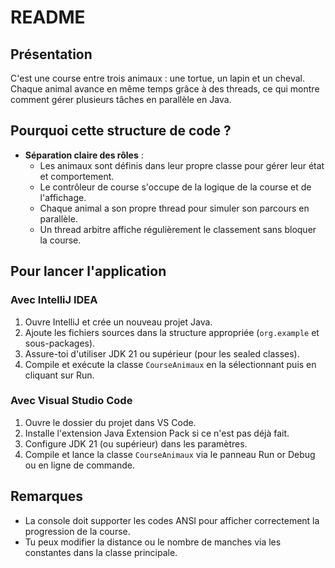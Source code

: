 # README

## Présentation

C'est une course entre trois animaux : une tortue, un lapin et un cheval. Chaque animal avance en même temps grâce à des threads, ce qui montre comment gérer plusieurs tâches en parallèle en Java.

## Pourquoi cette structure de code ?

- **Séparation claire des rôles** :
    - Les animaux sont définis dans leur propre classe pour gérer leur état et comportement.
    - Le contrôleur de course s'occupe de la logique de la course et de l'affichage.
    - Chaque animal a son propre thread pour simuler son parcours en parallèle.
    - Un thread arbitre affiche régulièrement le classement sans bloquer la course.


## Pour lancer l'application

### Avec IntelliJ IDEA

1. Ouvre IntelliJ et crée un nouveau projet Java.
2. Ajoute les fichiers sources dans la structure appropriée (`org.example` et sous-packages).
3. Assure-toi d'utiliser JDK 21 ou supérieur (pour les sealed classes).
4. Compile et exécute la classe `CourseAnimaux` en la sélectionnant puis en cliquant sur Run.

### Avec Visual Studio Code

1. Ouvre le dossier du projet dans VS Code.
2. Installe l'extension Java Extension Pack si ce n'est pas déjà fait.
3. Configure JDK 21 (ou supérieur) dans les paramètres.
4. Compile et lance la classe `CourseAnimaux` via le panneau Run or Debug ou en ligne de commande.

## Remarques

- La console doit supporter les codes ANSI pour afficher correctement la progression de la course.
- Tu peux modifier la distance ou le nombre de manches via les constantes dans la classe principale.
